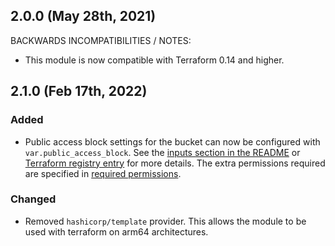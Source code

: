 ## 2.0.0 (May 28th, 2021)

BACKWARDS INCOMPATIBILITIES / NOTES:

* This module is now compatible with Terraform 0.14 and higher.

## 2.1.0 (Feb 17th, 2022)

### Added
* Public access block settings for the bucket can now be configured with
`var.public_access_block`. See the [inputs section in the README](https://github.com/infrablocks/terraform-aws-encrypted-bucket#inputs)
or [Terraform registry entry](https://registry.terraform.io/modules/infrablocks/encrypted-bucket/aws/latest) for more details.
The extra permissions required are specified in [required permissions](https://github.com/infrablocks/terraform-aws-encrypted-bucket#required-permissions).

### Changed

* Removed `hashicorp/template` provider. This allows the module to be used with terraform
on arm64 architectures.
